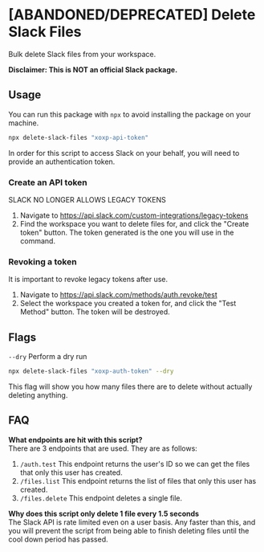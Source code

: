 # [ABANDONED/DEPRECATED] Delete Slack Files
Bulk delete Slack files from your workspace.

**Disclaimer: This is NOT an official Slack package.**

## Usage

You can run this package with `npx` to avoid installing the package on your machine.

```bash
npx delete-slack-files "xoxp-api-token"
```

In order for this script to access Slack on your behalf,
you will need to provide an authentication token.

### Create an API token

SLACK NO LONGER ALLOWS LEGACY TOKENS

1. Navigate to
https://api.slack.com/custom-integrations/legacy-tokens
2. Find the workspace you want to delete files for, and click the "Create token" button.
The token generated is the one you will use in the command.

### Revoking a token

It is important to revoke legacy tokens after use.

1. Navigate to
https://api.slack.com/methods/auth.revoke/test
2. Select the workspace you created a token for, and click the "Test Method" button.
The token will be destroyed.

## Flags
`--dry` Perform a dry run
```bash
npx delete-slack-files "xoxp-auth-token" --dry
```

This flag will show you how many files there are to delete without actually deleting anything.

## FAQ

**What endpoints are hit with this script?**  
There are 3 endpoints that are used. They are as follows:
1. `/auth.test` This endpoint returns the user's ID so we can get the files that only this user has created.
2. `/files.list` This endpoint returns the list of files that only this user has created.
3. `/files.delete` This endpoint deletes a single file.

**Why does this script only delete 1 file every 1.5 seconds**  
The Slack API is rate limited even on a user basis.
Any faster than this,
and you will prevent the script from being able to finish deleting files until the cool down period has passed.
